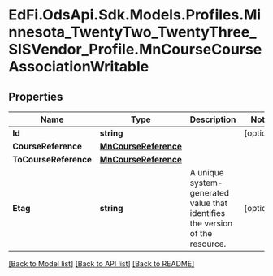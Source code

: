 # EdFi.OdsApi.Sdk.Models.Profiles.Minnesota_TwentyTwo_TwentyThree_SISVendor_Profile.MnCourseCourseAssociationWritable
## Properties

Name | Type | Description | Notes
------------ | ------------- | ------------- | -------------
**Id** | **string** |  | [optional] 
**CourseReference** | [**MnCourseReference**](MnCourseReference.md) |  | 
**ToCourseReference** | [**MnCourseReference**](MnCourseReference.md) |  | 
**Etag** | **string** | A unique system-generated value that identifies the version of the resource. | [optional] 

[[Back to Model list]](../README.md#documentation-for-models) [[Back to API list]](../README.md#documentation-for-api-endpoints) [[Back to README]](../README.md)

